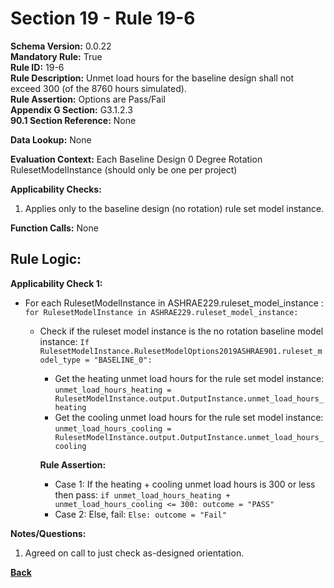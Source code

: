 # Section 19 - Rule 19-6      
**Schema Version:** 0.0.22  
**Mandatory Rule:** True      
**Rule ID:** 19-6         
**Rule Description:** Unmet load hours for the baseline design shall not exceed 300 (of the 8760 hours simulated).      
**Rule Assertion:** Options are Pass/Fail     
**Appendix G Section:** G3.1.2.3        
**90.1 Section Reference:** None  

**Data Lookup:** None  

**Evaluation Context:** Each Baseline Design 0 Degree Rotation RulesetModelInstance  (should only be one per project)

**Applicability Checks:**  

1. Applies only to the baseline design (no rotation) rule set model instance.  

**Function Calls:**  None  

## Rule Logic:   
**Applicability Check 1:**  
- For each RulesetModelInstance in ASHRAE229.ruleset_model_instance : `for RulesetModelInstance in ASHRAE229.ruleset_model_instance:`  
    - Check if the ruleset model instance is the no rotation baseline model instance: `If RulesetModelInstance.RulesetModelOptions2019ASHRAE901.ruleset_model_type = "BASELINE_0":`  
        - Get the heating unmet load hours for the rule set model instance: `unmet_load_hours_heating = RulesetModelInstance.output.OutputInstance.unmet_load_hours_heating`  
        - Get the cooling unmet load hours for the rule set model instance: `unmet_load_hours_cooling = RulesetModelInstance.output.OutputInstance.unmet_load_hours_cooling`   

        **Rule Assertion:** 
        - Case 1: If the heating + cooling unmet load hours is 300 or less then pass: `if unmet_load_hours_heating + unmet_load_hours_cooling <= 300: outcome = "PASS"`   
        - Case 2: Else, fail: `Else: outcome = "Fail"`  

**Notes/Questions:**  
1. Agreed on call to just check as-designed orientation. 

**[Back](_toc.md)**